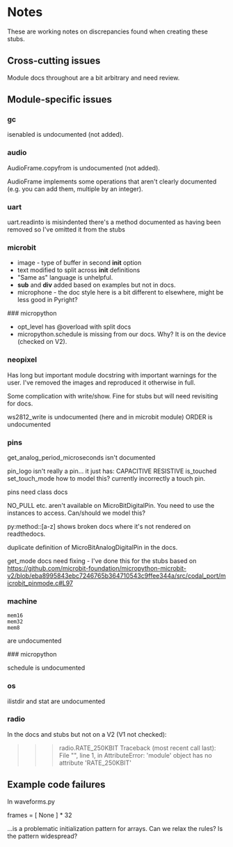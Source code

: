 # Notes

These are working notes on discrepancies found when creating these stubs.

## Cross-cutting issues

Module docs throughout are a bit arbitrary and need review.

## Module-specific issues

### gc

isenabled is undocumented (not added).

### audio

AudioFrame.copyfrom is undocumented (not added).

AudioFrame implements some operations that aren't clearly documented (e.g. you can add them, multiple by an integer).

### uart

uart.readinto is misindented
there's a method documented as having been removed so I've omitted it from the stubs

### microbit

- image - type of buffer in second __init__ option
- text modified to split across __init__ definitions
- "Same as" language is unhelpful.
- __sub__ and __div__ added based on examples but not in docs.
- microphone - the doc style here is a bit different to elsewhere, might be less good in Pyright?

### micropython

- opt_level has @overload with split docs
- micropython.schedule is missing from our docs. Why? It is on the device (checked on V2).

### neopixel

Has long but important module docstring with important warnings for the user.
I've removed the images and reproduced it otherwise in full.

Some complication with write/show. Fine for stubs but will need revisiting for docs.

ws2812_write is undocumented (here and in microbit module)
ORDER is undocumented

### pins

get_analog_period_microseconds isn't documented

pin_logo isn't really a pin... it just has:
		CAPACITIVE
		RESISTIVE
		is_touched
		set_touch_mode
how to model this? currently incorrectly a touch pin.

pins need class docs

NO_PULL etc. aren't available on MicroBitDigitalPin. You need to use the instances
to access. Can/should we model this?

py:method::[a-z] shows broken docs where it's not rendered on readthedocs.

duplicate definition of MicroBitAnalogDigitalPin in the docs.

get_mode docs need fixing - I've done this for the stubs based on
https://github.com/microbit-foundation/micropython-microbit-v2/blob/eba8995843ebc7246765b364710543c9ffee344a/src/codal_port/microbit_pinmode.c#L97

### machine

	mem16
	mem32
	mem8
are undocumented

### micropython

schedule is undocumented

### os

ilistdir and stat are undocumented

### radio

In the docs and stubs but not on a V2 (V1 not checked):

>>> radio.RATE_250KBIT
Traceback (most recent call last):
  File "<stdin>", line 1, in <module>
AttributeError: 'module' object has no attribute 'RATE_250KBIT'

## Example code failures

In waveforms.py

frames = [ None ] * 32

...is a problematic initialization pattern for arrays. Can we relax the rules?
Is the pattern widespread?